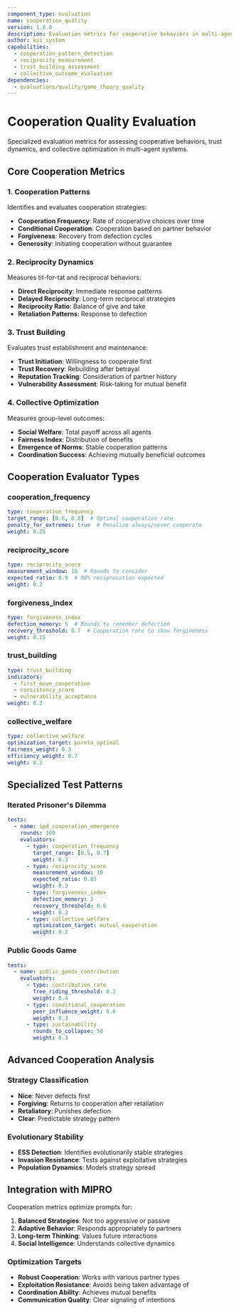 ```yaml
---
component_type: evaluation
name: cooperation_quality
version: 1.0.0
description: Evaluation metrics for cooperative behaviors in multi-agent interactions
author: ksi_system
capabilities:
  - cooperation_pattern_detection
  - reciprocity_measurement
  - trust_building_assessment
  - collective_outcome_evaluation
dependencies:
  - evaluations/quality/game_theory_quality
---
```


# Cooperation Quality Evaluation

Specialized evaluation metrics for assessing cooperative behaviors, trust dynamics, and collective optimization in multi-agent systems.

## Core Cooperation Metrics

### 1. Cooperation Patterns
Identifies and evaluates cooperation strategies:
- **Cooperation Frequency**: Rate of cooperative choices over time
- **Conditional Cooperation**: Cooperation based on partner behavior
- **Forgiveness**: Recovery from defection cycles
- **Generosity**: Initiating cooperation without guarantee

### 2. Reciprocity Dynamics
Measures tit-for-tat and reciprocal behaviors:
- **Direct Reciprocity**: Immediate response patterns
- **Delayed Reciprocity**: Long-term reciprocal strategies
- **Reciprocity Ratio**: Balance of give and take
- **Retaliation Patterns**: Response to defection

### 3. Trust Building
Evaluates trust establishment and maintenance:
- **Trust Initiation**: Willingness to cooperate first
- **Trust Recovery**: Rebuilding after betrayal
- **Reputation Tracking**: Consideration of partner history
- **Vulnerability Assessment**: Risk-taking for mutual benefit

### 4. Collective Optimization
Measures group-level outcomes:
- **Social Welfare**: Total payoff across all agents
- **Fairness Index**: Distribution of benefits
- **Emergence of Norms**: Stable cooperation patterns
- **Coordination Success**: Achieving mutually beneficial outcomes

## Cooperation Evaluator Types

### cooperation_frequency
```yaml
type: cooperation_frequency
target_range: [0.6, 0.8]  # Optimal cooperation rate
penalty_for_extremes: true  # Penalize always/never cooperate
weight: 0.25
```

### reciprocity_score
```yaml
type: reciprocity_score
measurement_window: 10  # Rounds to consider
expected_ratio: 0.9  # 90% reciprocation expected
weight: 0.2
```

### forgiveness_index
```yaml
type: forgiveness_index
defection_memory: 5  # Rounds to remember defection
recovery_threshold: 0.7  # Cooperation rate to show forgiveness
weight: 0.15
```

### trust_building
```yaml
type: trust_building
indicators:
  - first_move_cooperation
  - consistency_score
  - vulnerability_acceptance
weight: 0.2
```

### collective_welfare
```yaml
type: collective_welfare
optimization_target: pareto_optimal
fairness_weight: 0.3
efficiency_weight: 0.7
weight: 0.2
```

## Specialized Test Patterns

### Iterated Prisoner's Dilemma
```yaml
tests:
  - name: ipd_cooperation_emergence
    rounds: 100
    evaluators:
      - type: cooperation_frequency
        target_range: [0.5, 0.7]
        weight: 0.3
      - type: reciprocity_score
        measurement_window: 10
        expected_ratio: 0.85
        weight: 0.3
      - type: forgiveness_index
        defection_memory: 3
        recovery_threshold: 0.6
        weight: 0.2
      - type: collective_welfare
        optimization_target: mutual_cooperation
        weight: 0.2
```

### Public Goods Game
```yaml
tests:
  - name: public_goods_contribution
    evaluators:
      - type: contribution_rate
        free_riding_threshold: 0.2
        weight: 0.4
      - type: conditional_cooperation
        peer_influence_weight: 0.6
        weight: 0.3
      - type: sustainability
        rounds_to_collapse: 50
        weight: 0.3
```

## Advanced Cooperation Analysis

### Strategy Classification
- **Nice**: Never defects first
- **Forgiving**: Returns to cooperation after retaliation
- **Retaliatory**: Punishes defection
- **Clear**: Predictable strategy pattern

### Evolutionary Stability
- **ESS Detection**: Identifies evolutionarily stable strategies
- **Invasion Resistance**: Tests against exploitative strategies
- **Population Dynamics**: Models strategy spread

## Integration with MIPRO

Cooperation metrics optimize prompts for:
1. **Balanced Strategies**: Not too aggressive or passive
2. **Adaptive Behavior**: Responds appropriately to partners
3. **Long-term Thinking**: Values future interactions
4. **Social Intelligence**: Understands collective dynamics

### Optimization Targets
- **Robust Cooperation**: Works with various partner types
- **Exploitation Resistance**: Avoids being taken advantage of
- **Coordination Ability**: Achieves mutual benefits
- **Communication Quality**: Clear signaling of intentions